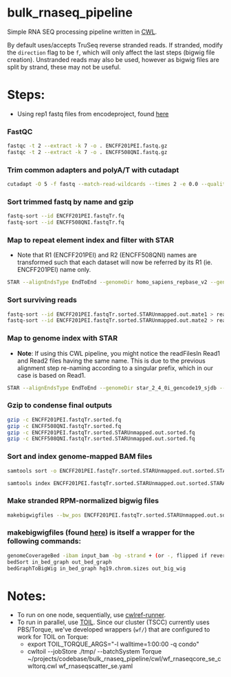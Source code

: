 # bulk_rnaseq_pipeline
Simple RNA SEQ processing pipeline written in [CWL](https://www.commonwl.org/).

By default uses/accepts TruSeq reverse stranded reads. If stranded, modify the ```direction``` flag to be ```f```, which will only affect the last steps (bigwig file creation). Unstranded reads may also be used, however as bigwig files are split by strand, these may not be useful.

# Steps:
- Using rep1 fastq files from encodeproject, found [here](https://www.encodeproject.org/experiments/ENCSR767LLP/)

### FastQC
```bash
fastqc -t 2 --extract -k 7 -o . ENCFF201PEI.fastq.gz
fastqc -t 2 --extract -k 7 -o . ENCFF508QNI.fastq.gz
```

### Trim common adapters and polyA/T with cutadapt
```bash
cutadapt -O 5 -f fastq --match-read-wildcards --times 2 -e 0.0 --quality-cutoff 6 -m 18 -o ENCFF201PEI.fastqTr.fq -p ENCFF508QNI.fastqTr.fq -b TCGTATGCCGTCTTCTGCTTG -b ATCTCGTATGCCGTCTTCTGCTTG -b CGACAGGTTCAGAGTTCTACAGTCCGACGATC -b GATCGGAAGAGCACACGTCTGAACTCCAGTCAC -b AAAAAAAAAAAAAAAAAAAAAAAAAAAAAAAAAAAAAAAAAAAAAAAAAA -b TTTTTTTTTTTTTTTTTTTTTTTTTTTTTTTTTTTTTTTTTTTTTTTTTT ENCFF201PEI.fastq.gz ENCFF508QNI.fastq.gz
```

### Sort trimmed fastq by name and gzip
```bash
fastq-sort --id ENCFF201PEI.fastqTr.fq
fastq-sort --id ENCFF508QNI.fastqTr.fq
```

### Map to repeat element index and filter with STAR
- Note that R1 (ENCFF201PEI) and R2 (ENCFF508QNI) names are transformed such that each dataset will now be referred by its R1 (ie. ENCFF201PEI) name only.

```bash
STAR --alignEndsType EndToEnd --genomeDir homo_sapiens_repbase_v2 --genomeLoad NoSharedMemory --outBAMcompression 10 --outFileNamePrefix ENCFF201PEI.fastqTr.sorted.STAR --outFilterMultimapNmax 10 --outFilterMultimapScoreRange 1 --outFilterScoreMin 10 --outFilterType BySJout --outReadsUnmapped Fastx --outSAMattrRGline ID:foo --outSAMattributes All --outSAMmode Full --outSAMtype BAM Unsorted --outSAMunmapped Within --outStd Log --readFilesIn ENCFF201PEI.fastqTr.sorted.fq ENCFF508QNI.fastqTr.sorted.fq --runMode alignReads --runThreadN 8
```

### Sort surviving reads
```bash
fastq-sort --id ENCFF201PEI.fastqTr.sorted.STARUnmapped.out.mate1 > read1.fastqTr.sorted.STARUnmapped.out.sorted.fq
fastq-sort --id ENCFF201PEI.fastqTr.sorted.STARUnmapped.out.mate2 > read2.fastqTr.sorted.STARUnmapped.out.sorted.fq
```

### Map to genome index with STAR
- **Note**: If using this CWL pipeline, you might notice the readFilesIn Read1 and Read2 files having the same name. This is due to the previous alignment step re-naming according to a singular prefix, which in our case is based on Read1. 
```bash
STAR --alignEndsType EndToEnd --genomeDir star_2_4_0i_gencode19_sjdb --genomeLoad NoSharedMemory --outBAMcompression 10 --outFileNamePrefix ENCFF201PEI.fastqTr.sorted.STARUnmapped.out.sorted.STAR --outFilterMultimapNmax 10 --outFilterMultimapScoreRange 1 --outFilterScoreMin 10 --outFilterType BySJout --outReadsUnmapped Fastx --outSAMattrRGline ID:foo --outSAMattributes All --outSAMmode Full --outSAMtype BAM Unsorted --outSAMunmapped Within --outStd Log --readFilesIn read1.fastqTr.sorted.STARUnmapped.out.sorted.fq read2.fastqTr.sorted.STARUnmapped.out.sorted.fq --runMode alignReads --runThreadN 8
```

### Gzip to condense final outputs
```bash
gzip -c ENCFF201PEI.fastqTr.sorted.fq
gzip -c ENCFF508QNI.fastqTr.sorted.fq
gzip -c ENCFF201PEI.fastqTr.sorted.STARUnmapped.out.sorted.fq
gzip -c ENCFF508QNI.fastqTr.sorted.STARUnmapped.out.sorted.fq
```

### Sort and index genome-mapped BAM files
```bash
samtools sort -o ENCFF201PEI.fastqTr.sorted.STARUnmapped.out.sorted.STARAligned.out.sorted.bam ENCFF201PEI.fastqTr.sorted.STARUnmapped.out.sorted.STARAligned.out.bam

samtools index ENCFF201PEI.fastqTr.sorted.STARUnmapped.out.sorted.STARAligned.out.sorted.bam ENCFF201PEI.fastqTr.sorted.STARUnmapped.out.sorted.STARAligned.out.sorted.bam.bai
```

### Make stranded RPM-normalized bigwig files
```bash
makebigwigfiles --bw_pos ENCFF201PEI.fastqTr.sorted.STARUnmapped.out.sorted.STARAligned.out.sorted.norm.pos.bw --bw_neg ENCFF201PEI.fastqTr.sorted.STARUnmapped.out.sorted.STARAligned.out.sorted.norm.neg.bw --bam ENCFF201PEI.fastqTr.sorted.STARUnmapped.out.sorted.STARAligned.out.sorted.bam
```

### makebigwigfiles (found [here](https://github.com/yeolab/makebigwigfiles)) is itself a wrapper for the following commands:
```bash
genomeCoverageBed -ibam input_bam -bg -strand + (or -, flipped if reverse strand) -scale 1 / (float(samfile.mapped) / 1000000) -g hg19.chrom.sizes -du
bedSort in_bed_graph out_bed_graph
bedGraphToBigWig in_bed_graph hg19.chrom.sizes out_big_wig
```

# Notes:
- To run on one node, sequentially, use [cwlref-runner](https://pypi.org/project/cwlref-runner/). 
- To run in parallel, use [TOIL](https://toil.readthedocs.io/en/latest/index.html). Since our cluster (TSCC) currently uses PBS/Torque, we've developed wrappers (```wf/```) that are configured to work for TOIL on Torque:
    - export TOIL_TORQUE_ARGS="-l walltime=1:00:00 -q condo"
    - cwltoil --jobStore ./tmp/ --batchSystem Torque ~/projects/codebase/bulk_rnaseq_pipeline/cwl/wf_rnaseqcore_se_cwltorq.cwl wf_rnaseqscatter_se.yaml
